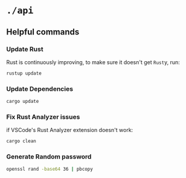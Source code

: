 # `./api`

## Helpful commands

### Update Rust

Rust is continuously improving, to make sure it doesn't get `Rust`y, run:

```sh
rustup update
```

### Update Dependencies

```sh
cargo update
```

### Fix Rust Analyzer issues

if VSCode's Rust Analyzer extension doesn't work:

```sh
cargo clean
```

### Generate Random password

```sh
openssl rand -base64 36 | pbcopy
```
